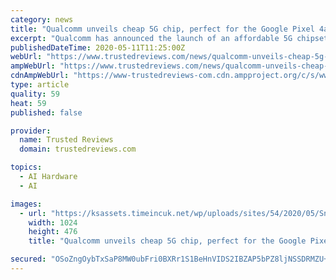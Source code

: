 ```yaml
---
category: news
title: "Qualcomm unveils cheap 5G chip, perfect for the Google Pixel 4a"
excerpt: "Qualcomm has announced the launch of an affordable 5G chipset for smartphones - and Google's next budget device would be a perfect fit."
publishedDateTime: 2020-05-11T11:25:00Z
webUrl: "https://www.trustedreviews.com/news/qualcomm-unveils-cheap-5g-chip-perfect-for-the-google-pixel-4a-4030972"
ampWebUrl: "https://www.trustedreviews.com/news/qualcomm-unveils-cheap-5g-chip-perfect-for-the-google-pixel-4a-4030972/amp"
cdnAmpWebUrl: "https://www-trustedreviews-com.cdn.ampproject.org/c/s/www.trustedreviews.com/news/qualcomm-unveils-cheap-5g-chip-perfect-for-the-google-pixel-4a-4030972/amp"
type: article
quality: 59
heat: 59
published: false

provider:
  name: Trusted Reviews
  domain: trustedreviews.com

topics:
  - AI Hardware
  - AI

images:
  - url: "https://ksassets.timeincuk.net/wp/uploads/sites/54/2020/05/Snapdragon-768G-1024x476.jpg"
    width: 1024
    height: 476
    title: "Qualcomm unveils cheap 5G chip, perfect for the Google Pixel 4a"

secured: "OSoZngOybTxSaP8MW0ubFri0BXRr1S1BeHnVIDS2IBZAP5bPZ8ljNSSDRMZU+qqjXEsnatt0iNPH6B/lcqQtErdWYCB/abt/6pvlO6ISFDYgjHXojU/UG1+9jff4sQECA056b4yHhhaZHRZhBpm4P/P0v3aRl/yLC/GBvfWh+80FxmwmOVyTKUBJN3bXOjyszOvOLp12oFDpVYegopQc6RpmxANQrE+rsjrLsS5+Il0tdoq+ogPwuSxNe6m4Rjy3uTGV/H4IbbPb/ZEMiHuizSzAeEBBmHEv+okB9Gr+SgVjlqNoAKsAlrYOPn5rRpjd;SRnJYO7OUuyRgDohkyAmfw=="
---
```


